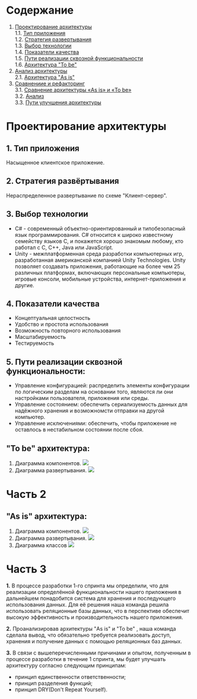# Содержание
1. [Проектирование архитектуры](#part1)  
1.1. [Тип приложения](#type_app)  
1.2. [Стратегия развертывания](#strategy)   
1.3. [Выбор технологии](#technology)  
1.4. [Показатели качества](#quality_indicator)  
1.5. [Пути реализации сквозной функциональности](#way_implimintation)   
1.6. [Архитектура "To be"](#to_be)  
2. [Анализ архитектуры](#part2)      
2.1. [Архитектура "As is"](#as_is)
3. [Сравнениие и рефакторинг](#part3)   
3.1. [Сравнение архитектуры «As is» и «To be»](#compare)  
3.2. [Анализ](#analysis)   
3.3. [Пути улучшения архитектуры](#way_upgrade)  


<a name="part1"/>

# Проектирование архитектуры

<a name="type_app"/>

## 1.	Тип приложения
Насыщенное клиентское приложение.

<a name="strategy"/>

## 2.	Стратегия развёртывания 
Нераспределенное развертывание по схеме "Клиент-сервер".

<a name="technology"/>

## 3. Выбор технологии
  - C# - современный объектно-ориентированный и 
  типобезопасный язык программирования. C# относится к широко известному семейству 
  языков C, и покажется хорошо знакомым любому, кто работал с C, C++, Java или JavaScript.
  - Unity - межплатформенная среда разработки компьютерных игр, разработанная американской
  компанией Unity Technologies. Unity позволяет создавать приложения, работающие на более
  чем 25 различных платформах, включающих персональные компьютеры, игровые консоли, мобильные
  устройства, интернет-приложения и другие.

<a name="quality_indicator"/>

## 4. Показатели качества
  - Концептуальная целостность
  - Удобство и простота использования
  - Возможность повторного использования
  - Масштабируемость
  - Тестируемость
  
  <a name="way_implimintation"/>
  
## 5.  Пути реализации сквозной функциональности: 
  - Управление конфигурацией: распределить элементы конфигурации по логическим разделам на основании
  того, являются ли они настройками пользователя, приложения или среды.
  - Управление состоянием: обеспечить сериализуемость данных для надёжного хранения и возможномсти
  отправки на другой компьютер.
  - Управление исключениями: обеспечить, чтобы приложение не оставлось в нестабильном состоянии после сбоя.
  
  <a name="to_be"/>
  
 ## "To be" архитектура:
 1. Диаграмма компонентов. 
 ![](https://github.com/RuslanGitelman/Roads_of_Old_Dungeons/blob/master/Diagram/ComponentDiagramToBe.png)
 2. Диаграмма развертывания. 
 ![](https://github.com/RuslanGitelman/Roads_of_Old_Dungeons/blob/master/Diagram/DeploymentDiagramToBe.png)
  
 <a name="part2"/>
 
 # Часть 2
 
 <a name="as_is"/>
 
 ## "As is" архитектура:
 1. Диаграмма компонентов.
 ![](https://github.com/RuslanGitelman/Roads_of_Old_Dungeons/blob/master/Diagram/ActualComponents.jpg)
 2. Диаграмма развертывания.
 ![](https://github.com/RuslanGitelman/Roads_of_Old_Dungeons/blob/master/Diagram/ActualDeployment.jpg)
 3. Диаграмма классов
 ![](https://github.com/RuslanGitelman/Roads_of_Old_Dungeons/blob/master/Diagram/ActualClassDiagramm.jpg)
 
 <a name="part3"/>
 
 # Часть 3
 
  <a name="compare"/>
  
**1.** В процессе разработки 1-го спринта мы определили, что для реализации определённой функциональности
нашего приложения в дальнейшем понадобится система для хранения и последующего использования данных.
Для её решения наша команда решила использовать реляционные базы данных, что в перспективе обеспечит высокую эффективность и производительность нашего приложения.

 <a name="analysis"/>
 
**2.** Проанализировав архитектуры "As is" и "To be" , наша команда сделала вывод, что обязательно требуется реализовать доступ, хранения и получение данных с помощью реляционных баз данных.

 <a name="way_upgrade"/>
 
**3.** В связи с вышеперечисленными причинами и опытом, полученным в процессе разработки в течение 1 спринта, мы будет улучшать архитектуру согласно следующим принципам:

- принцип единственности ответственности;
- принцип разделения функций;
- принцип DRY(Don't Repeat Yourself).
